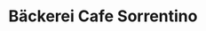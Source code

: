 ---
title: "Bäckerei Cafe Sorrentino"
url: /graefendorf/baeckerei-cafe-sorrentino/
shop: Bäckerei
---